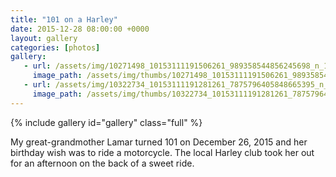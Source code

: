 ```yaml
---
title: "101 on a Harley"
date: 2015-12-28 08:00:00 +0000
layout: gallery
categories: [photos]
gallery:
   - url: /assets/img/10271498_10153111191506261_989358544856245698_n_10153111191506261.jpg
     image_path: /assets/img/thumbs/10271498_10153111191506261_989358544856245698_n_10153111191506261.png
   - url: /assets/img/10322734_10153111191281261_7875796405848665395_n_10153111191281261.jpg
     image_path: /assets/img/thumbs/10322734_10153111191281261_7875796405848665395_n_10153111191281261.png
---
```

{% include gallery id="gallery" class="full" %}

My great-grandmother Lamar turned 101 on December 26, 2015 and her birthday wish was to ride a motorcycle. The local Harley club took her out for an afternoon on the back of a sweet ride.
